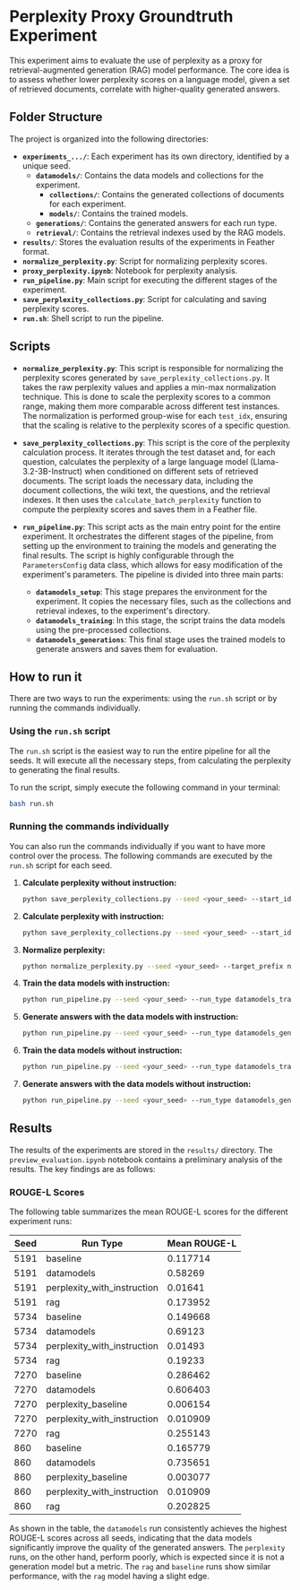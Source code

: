 # Perplexity Proxy Groundtruth Experiment

This experiment aims to evaluate the use of perplexity as a proxy for retrieval-augmented generation (RAG) model performance. The core idea is to assess whether lower perplexity scores on a language model, given a set of retrieved documents, correlate with higher-quality generated answers.

## Folder Structure

The project is organized into the following directories:

- **`experiments_.../`**: Each experiment has its own directory, identified by a unique seed.
    - **`datamodels/`**: Contains the data models and collections for the experiment.
        - **`collections/`**: Contains the generated collections of documents for each experiment.
        - **`models/`**: Contains the trained models.
    - **`generations/`**: Contains the generated answers for each run type.
    - **`retrieval/`**: Contains the retrieval indexes used by the RAG models.
- **`results/`**: Stores the evaluation results of the experiments in Feather format.
- **`normalize_perplexity.py`**: Script for normalizing perplexity scores.
- **`proxy_perplexity.ipynb`**: Notebook for perplexity analysis.
- **`run_pipeline.py`**: Main script for executing the different stages of the experiment.
- **`save_perplexity_collections.py`**: Script for calculating and saving perplexity scores.
- **`run.sh`**: Shell script to run the pipeline.

## Scripts

- **`normalize_perplexity.py`**: This script is responsible for normalizing the perplexity scores generated by `save_perplexity_collections.py`. It takes the raw perplexity values and applies a min-max normalization technique. This is done to scale the perplexity scores to a common range, making them more comparable across different test instances. The normalization is performed group-wise for each `test_idx`, ensuring that the scaling is relative to the perplexity scores of a specific question.

- **`save_perplexity_collections.py`**: This script is the core of the perplexity calculation process. It iterates through the test dataset and, for each question, calculates the perplexity of a large language model (Llama-3.2-3B-Instruct) when conditioned on different sets of retrieved documents. The script loads the necessary data, including the document collections, the wiki text, the questions, and the retrieval indexes. It then uses the `calculate_batch_perplexity` function to compute the perplexity scores and saves them in a Feather file.

- **`run_pipeline.py`**: This script acts as the main entry point for the entire experiment. It orchestrates the different stages of the pipeline, from setting up the environment to training the models and generating the final results. The script is highly configurable through the `ParametersConfig` data class, which allows for easy modification of the experiment's parameters. The pipeline is divided into three main parts:
    - **`datamodels_setup`**: This stage prepares the environment for the experiment. It copies the necessary files, such as the collections and retrieval indexes, to the experiment's directory.
    - **`datamodels_training`**: In this stage, the script trains the data models using the pre-processed collections.
    - **`datamodels_generations`**: This final stage uses the trained models to generate answers and saves them for evaluation.

## How to run it

There are two ways to run the experiments: using the `run.sh` script or by running the commands individually.

### Using the `run.sh` script

The `run.sh` script is the easiest way to run the entire pipeline for all the seeds. It will execute all the necessary steps, from calculating the perplexity to generating the final results.

To run the script, simply execute the following command in your terminal:

```bash
bash run.sh
```

### Running the commands individually

You can also run the commands individually if you want to have more control over the process. The following commands are executed by the `run.sh` script for each seed.

1.  **Calculate perplexity without instruction:**

    ```bash
    python save_perplexity_collections.py --seed <your_seed> --start_idx 0 --end_idx 50 --optional_instruction "" --saving_prefix non_normalized_perplexity_baseline
    ```

2.  **Calculate perplexity with instruction:**

    ```bash
    python save_perplexity_collections.py --seed <your_seed> --start_idx 0 --end_idx 50 --saving_prefix non_normalized_perplexity_collections
    ```

3.  **Normalize perplexity:**

    ```bash
    python normalize_perplexity.py --seed <your_seed> --target_prefix non_normalized_perplexity_collections --saving_prefix normalized_perplexity_baseline
    ```

4.  **Train the data models with instruction:**

    ```bash
    python run_pipeline.py --seed <your_seed> --run_type datamodels_training  --model_run_id perplexity_with_instruction --train_collection_id perplexity_with_instruction
    ```

5.  **Generate answers with the data models with instruction:**

    ```bash
    python run_pipeline.py --seed <your_seed> --run_type datamodels_generations  --model_run_id perplexity_with_instruction --train_collection_id perplexity_with_instruction
    ```

6.  **Train the data models without instruction:**

    ```bash
    python run_pipeline.py --seed <your_seed> --run_type datamodels_training --model_run_id perplexity_baseline --train_collection_id perplexity_baseline
    ```

7.  **Generate answers with the data models without instruction:**

    ```bash
    python run_pipeline.py --seed <your_seed> --run_type datamodels_generations --model_run_id perplexity_baseline --train_collection_id perplexity_baseline
    ```

## Results

The results of the experiments are stored in the `results/` directory. The `preview_evaluation.ipynb` notebook contains a preliminary analysis of the results. The key findings are as follows:

### ROUGE-L Scores

The following table summarizes the mean ROUGE-L scores for the different experiment runs:

| Seed | Run Type | Mean ROUGE-L |
|---|---|---|
| 5191 | baseline | 0.117714 |
| 5191 | datamodels | 0.58269 |
| 5191 | perplexity_with_instruction | 0.01641 |
| 5191 | rag | 0.173952 |
| 5734 | baseline | 0.149668 |
| 5734 | datamodels | 0.69123 |
| 5734 | perplexity_with_instruction | 0.01493 |
| 5734 | rag | 0.19233 |
| 7270 | baseline | 0.286462 |
| 7270 | datamodels | 0.606403 |
| 7270 | perplexity_baseline | 0.006154 |
| 7270 | perplexity_with_instruction | 0.010909 |
| 7270 | rag | 0.255143 |
| 860 | baseline | 0.165779 |
| 860 | datamodels | 0.735651 |
| 860 | perplexity_baseline | 0.003077 |
| 860 | perplexity_with_instruction | 0.010909 |
| 860 | rag | 0.202825 |

As shown in the table, the `datamodels` run consistently achieves the highest ROUGE-L scores across all seeds, indicating that the data models significantly improve the quality of the generated answers. The `perplexity` runs, on the other hand, perform poorly, which is expected since it is not a generation model but a metric. The `rag` and `baseline` runs show similar performance, with the `rag` model having a slight edge.